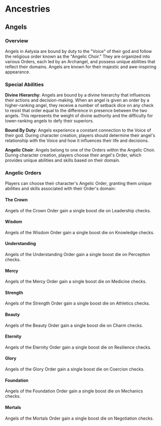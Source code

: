 # Ancestries

## Angels

### Overview

Angels in Aelysia are bound by duty to the "Voice" of their god and follow the religious order known as the "Angelic Choir." They are organized into various Orders, each led by an Archangel, and possess unique abilities that reflect their domains. Angels are known for their majestic and awe-inspiring appearance.

### Special Abilities

**Divine Hierarchy**: Angels are bound by a divine hierarchy that influences their actions and decision-making. When an angel is given an order by a higher-ranking angel, they receive a number of setback dice on any check to resist that order equal to the difference in presence between the two angels. This represents the weight of divine authority and the difficulty for lower-ranking angels to defy their superiors.

**Bound By Duty**: Angels experience a constant connection to the Voice of their god. During character creation, players should determine their angel's relationship with the Voice and how it influences their life and decisions.

**Angelic Choir**: Angels belong to one of the Orders within the Angelic Choir. During character creation, players choose their angel's Order, which provides unique abilities and skills based on their domain.

### Angelic Orders

Players can choose their character's Angelic Order, granting them unique abilities and skills associated with their Order's domain:

#### The Crown

Angels of the Crown Order gain a single boost die on Leadership checks.

#### Wisdom

Angels of the Wisdom Order gain a single boost die on Knowledge checks.

#### Understanding

Angels of the Understanding Order gain a single boost die on Perception checks.

#### Mercy

Angels of the Mercy Order gain a single boost die on Medicine checks.

#### Strength

Angels of the Strength Order gain a single boost die on Athletics checks.

#### Beauty

Angels of the Beauty Order gain a single boost die on Charm checks.

#### Eternity

Angels of the Eternity Order gain a single boost die on Resilience checks.

#### Glory

Angels of the Glory Order gain a single boost die on Coercion checks.

#### Foundation

Angels of the Foundation Order gain a single boost die on Mechanics checks.

#### Mortals

Angels of the Mortals Order gain a single boost die on Negotiation checks.
